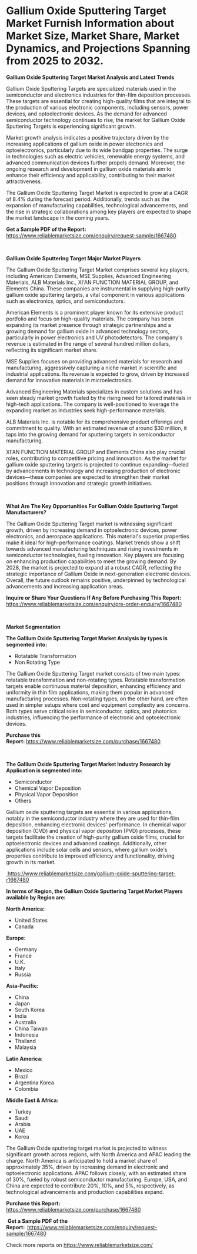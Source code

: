 <p><h1>Gallium Oxide Sputtering Target Market Furnish Information about Market Size, Market Share, Market Dynamics, and Projections Spanning from 2025 to 2032.</h1></p><p><strong>Gallium Oxide Sputtering Target Market Analysis and Latest Trends</strong></p>
<p><p>Gallium Oxide Sputtering Targets are specialized materials used in the semiconductor and electronics industries for thin-film deposition processes. These targets are essential for creating high-quality films that are integral to the production of various electronic components, including sensors, power devices, and optoelectronic devices. As the demand for advanced semiconductor technology continues to rise, the market for Gallium Oxide Sputtering Targets is experiencing significant growth.</p><p>Market growth analysis indicates a positive trajectory driven by the increasing applications of gallium oxide in power electronics and optoelectronics, particularly due to its wide bandgap properties. The surge in technologies such as electric vehicles, renewable energy systems, and advanced communication devices further propels demand. Moreover, the ongoing research and development in gallium oxide materials aim to enhance their efficiency and applicability, contributing to their market attractiveness.</p><p>The Gallium Oxide Sputtering Target Market is expected to grow at a CAGR of 8.4% during the forecast period. Additionally, trends such as the expansion of manufacturing capabilities, technological advancements, and the rise in strategic collaborations among key players are expected to shape the market landscape in the coming years.</p></p>
<p><strong>Get a Sample PDF of the Report:&nbsp;</strong> <a href="https://www.reliablemarketsize.com/enquiry/request-sample/1667480?utm_campaign=2995&utm_medium=2&utm_source=Github&utm_content=ia&utm_term=08032025&utm_id=gallium-oxide-sputtering-target">https://www.reliablemarketsize.com/enquiry/request-sample/1667480</a></p>
<p>&nbsp;</p>
<p><strong>Gallium Oxide Sputtering Target Major Market Players</strong></p>
<p><p>The Gallium Oxide Sputtering Target Market comprises several key players, including American Elements, MSE Supplies, Advanced Engineering Materials, ALB Materials Inc., XI'AN FUNCTION MATERIAL GROUP, and Elements China. These companies are instrumental in supplying high-purity gallium oxide sputtering targets, a vital component in various applications such as electronics, optics, and semiconductors.</p><p>American Elements is a prominent player known for its extensive product portfolio and focus on high-quality materials. The company has been expanding its market presence through strategic partnerships and a growing demand for gallium oxide in advanced technology sectors, particularly in power electronics and UV photodetectors. The company's revenue is estimated in the range of several hundred million dollars, reflecting its significant market share.</p><p>MSE Supplies focuses on providing advanced materials for research and manufacturing, aggressively capturing a niche market in scientific and industrial applications. Its revenue is expected to grow, driven by increased demand for innovative materials in microelectronics.</p><p>Advanced Engineering Materials specializes in custom solutions and has seen steady market growth fueled by the rising need for tailored materials in high-tech applications. The company is well-positioned to leverage the expanding market as industries seek high-performance materials.</p><p>ALB Materials Inc. is notable for its comprehensive product offerings and commitment to quality. With an estimated revenue of around $30 million, it taps into the growing demand for sputtering targets in semiconductor manufacturing.</p><p>XI'AN FUNCTION MATERIAL GROUP and Elements China also play crucial roles, contributing to competitive pricing and innovation. As the market for gallium oxide sputtering targets is projected to continue expanding—fueled by advancements in technology and increasing production of electronic devices—these companies are expected to strengthen their market positions through innovation and strategic growth initiatives.</p></p>
<p>&nbsp;</p>
<p><strong>What Are The Key Opportunities For Gallium Oxide Sputtering Target Manufacturers?</strong></p>
<p><p>The Gallium Oxide Sputtering Target market is witnessing significant growth, driven by increasing demand in optoelectronic devices, power electronics, and aerospace applications. This material's superior properties make it ideal for high-performance coatings. Market trends show a shift towards advanced manufacturing techniques and rising investments in semiconductor technologies, fueling innovation. Key players are focusing on enhancing production capabilities to meet the growing demand. By 2028, the market is projected to expand at a robust CAGR, reflecting the strategic importance of Gallium Oxide in next-generation electronic devices. Overall, the future outlook remains positive, underpinned by technological advancements and increasing application areas.</p></p>
<p><strong>Inquire or Share Your Questions If Any Before Purchasing This Report:</strong> <a href="https://www.reliablemarketsize.com/enquiry/pre-order-enquiry/1667480?utm_campaign=2995&utm_medium=2&utm_source=Github&utm_content=ia&utm_term=08032025&utm_id=gallium-oxide-sputtering-target">https://www.reliablemarketsize.com/enquiry/pre-order-enquiry/1667480</a></p>
<p>&nbsp;</p>
<p><strong>Market Segmentation</strong></p>
<p><strong>The Gallium Oxide Sputtering Target Market Analysis by types is segmented into:</strong></p>
<p><ul><li>Rotatable Transformation</li><li>Non Rotating Type</li></ul></p>
<p><p>The Gallium Oxide Sputtering Target market consists of two main types: rotatable transformation and non-rotating types. Rotatable transformation targets enable continuous material deposition, enhancing efficiency and uniformity in thin film applications, making them popular in advanced manufacturing processes. Non-rotating types, on the other hand, are often used in simpler setups where cost and equipment complexity are concerns. Both types serve critical roles in semiconductor, optics, and photonics industries, influencing the performance of electronic and optoelectronic devices.</p></p>
<p><strong>Purchase this Report:&nbsp;</strong><a href="https://www.reliablemarketsize.com/purchase/1667480?utm_campaign=2995&utm_medium=2&utm_source=Github&utm_content=ia&utm_term=08032025&utm_id=gallium-oxide-sputtering-target">https://www.reliablemarketsize.com/purchase/1667480</a></p>
<p>&nbsp;</p>
<p><strong>The Gallium Oxide Sputtering Target Market Industry Research by Application is segmented into:</strong></p>
<p><ul><li>Semiconductor</li><li>Chemical Vapor Deposition</li><li>Physical Vapor Deposition</li><li>Others</li></ul></p>
<p><p>Gallium oxide sputtering targets are essential in various applications, notably in the semiconductor industry where they are used for thin-film deposition, enhancing electronic devices' performance. In chemical vapor deposition (CVD) and physical vapor deposition (PVD) processes, these targets facilitate the creation of high-purity gallium oxide films, crucial for optoelectronic devices and advanced coatings. Additionally, other applications include solar cells and sensors, where gallium oxide's properties contribute to improved efficiency and functionality, driving growth in its market.</p></p>
<p><a href="https://www.reliablemarketsize.com/gallium-oxide-sputtering-target-r1667480?utm_campaign=2995&utm_medium=2&utm_source=Github&utm_content=ia&utm_term=08032025&utm_id=gallium-oxide-sputtering-target">&nbsp;https://www.reliablemarketsize.com/gallium-oxide-sputtering-target-r1667480</a></p>
<p><strong>In terms of Region, the Gallium Oxide Sputtering Target Market Players available by Region are:</strong></p>
<p>
    <p> <strong> North America: </strong>
        <ul>
            <li>United States</li>
            <li>Canada</li>
        </ul>
        </p> 
    <p> <strong> Europe: </strong>
        <ul>
            <li>Germany</li>
            <li>France</li>
            <li>U.K.</li>
            <li>Italy</li>
            <li>Russia</li>
        </ul>
        </p> 
    <p> <strong> Asia-Pacific: </strong>
        <ul>
            <li>China</li>
            <li>Japan</li>
            <li>South Korea</li>
            <li>India</li>
            <li>Australia</li>
            <li>China Taiwan</li>
            <li>Indonesia</li>
            <li>Thailand</li>
            <li>Malaysia</li>
        </ul>
        </p> 
    <p> <strong> Latin America: </strong>
        <ul>
            <li>Mexico</li>
            <li>Brazil</li>
            <li>Argentina Korea</li>
            <li>Colombia</li>
        </ul>
        </p> 
    <p> <strong> Middle East & Africa: </strong>
        <ul>
            <li>Turkey</li>
            <li>Saudi</li>
            <li>Arabia</li>
            <li>UAE</li>
            <li>Korea</li>
        </ul>
    </p>
    </p>
<p><p>The Gallium Oxide sputtering target market is projected to witness significant growth across regions, with North America and APAC leading the charge. North America is anticipated to hold a market share of approximately 35%, driven by increasing demand in electronic and optoelectronic applications. APAC follows closely, with an estimated share of 30%, fueled by robust semiconductor manufacturing. Europe, USA, and China are expected to contribute 20%, 10%, and 5%, respectively, as technological advancements and production capabilities expand.</p></p>
<p><strong>Purchase this Report: </strong><a href="https://www.reliablemarketsize.com/purchase/1667480?utm_campaign=2995&utm_medium=2&utm_source=Github&utm_content=ia&utm_term=08032025&utm_id=gallium-oxide-sputtering-target">https://www.reliablemarketsize.com/purchase/1667480</a></p>
<p>&nbsp;<strong>Get a Sample PDF of the Report:&nbsp;&nbsp;</strong><a href="https://www.reliablemarketsize.com/enquiry/request-sample/1667480?utm_campaign=2995&utm_medium=2&utm_source=Github&utm_content=ia&utm_term=08032025&utm_id=gallium-oxide-sputtering-target">https://www.reliablemarketsize.com/enquiry/request-sample/1667480</a></p>
<p><strong></strong></p>
<p>Check more reports on <a href="https://www.reliablemarketsize.com/?utm_campaign=2995&utm_medium=2&utm_source=Github&utm_content=ia&utm_term=08032025&utm_id=gallium-oxide-sputtering-target">https://www.reliablemarketsize.com/</a></p>